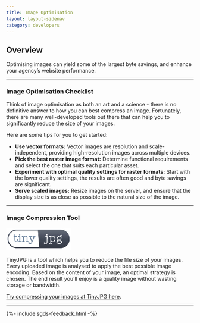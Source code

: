 ```yaml
---
title: Image Optimisation
layout: layout-sidenav
category: developers
---
```


<h2 class="has-text-primary has-text-weight-semibold">Overview</h2>
<p>
  Optimising images can yield some of the largest byte savings,
  and enhance your agency’s website performance.
</p>

<hr/>

<h3 class="is-size-5">Image Optimisation Checklist</h3>

<p>
  Think of image optimisation as both an art and a science - there is no
  definitive answer to how you can best compress an image. Fortunately,
  there are many well-developed tools out there that can help you to
  significantly reduce the size of your images.
</p>
<p>Here are some tips for you to get started:</p>
<ul>
  <li>
    <b>Use vector formats:</b> Vector images are resolution and scale-independent,
    providing high-resolution images across multiple devices.
  </li>
  <li>
    <b>Pick the best raster image format:</b> Determine functional requirements
    and select the one that suits each particular asset.
  </li>
  <li>
    <b>Experiment with optimal quality settings for raster formats:</b> Start
    with the lower quality settings, the results are often good and
    byte savings are significant.
  </li>
  <li>
    <b>Serve scaled images:</b> Resize images on the server, and ensure that
    the display size is as close as possible to the natural size of the image.
  </li>
</ul>

<hr/>

<h3 class="is-size-5">Image Compression Tool</h3>
<img
  src="/assets/img/logo_tinyjpg.png"
  class="padding--bottom--lg padding--top--lg"
  alt="tinypng logo"
/>
<p>
  TinyJPG is a tool which helps you to reduce the file size of your images.
  Every uploaded image is analysed to apply the best possible image encoding.
  Based on the content of your image, an optimal strategy is chosen.
  The end result you’ll enjoy is a quality image without wasting storage or bandwidth.
</p>
<p>
  <a href="https://tinyjpg.com/" target="_blank"
    >Try compressing your images at TinyJPG here</a
  >.
</p>

<hr/>

{%- include sgds-feedback.html -%}
